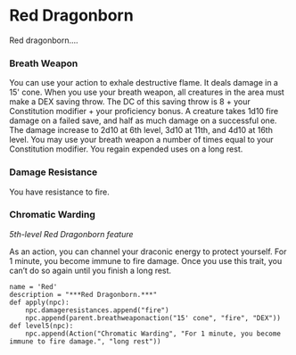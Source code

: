 # Red Dragonborn
Red dragonborn....

### Breath Weapon
You can use your action to exhale destructive flame. It deals damage in a 15' cone. When you use your breath weapon, all creatures in the area must make a DEX saving throw. The DC of this saving throw is 8 + your Constitution modifier + your proficiency bonus. A creature takes 1d10 fire damage on a failed save, and half as much damage on a successful one. The damage increase to 2d10 at 6th level, 3d10 at 11th, and 4d10 at 16th level. You may use your breath weapon a number of times equal to your Constitution modifier. You regain expended uses on a long rest.

### Damage Resistance
You have resistance to fire.

### Chromatic Warding
*5th-level Red Dragonborn feature*

As an action, you can channel your draconic energy to protect yourself. For 1 minute, you become immune to fire damage. Once you use this trait, you can’t do so again until you finish a long rest.

```
name = 'Red'
description = "***Red Dragonborn.***"
def apply(npc):
    npc.damageresistances.append("fire")
    npc.append(parent.breathweaponaction("15' cone", "fire", "DEX"))
def level5(npc):
    npc.append(Action("Chromatic Warding", "For 1 minute, you become immune to fire damage.", "long rest"))
```

